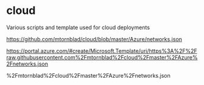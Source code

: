 # cloud
Various scripts and template used for cloud deployments


https://github.com/mtornblad/cloud/blob/master/Azure/networks.json

https://portal.azure.com/#create/Microsoft.Template/uri/https%3A%2F%2Fraw.githubusercontent.com%2Fmtornblad%2Fcloud%2Fmaster%2FAzure%2Fnetworks.json

%2Fmtornblad%2Fcloud%2Fmaster%2FAzure%2Fnetworks.json